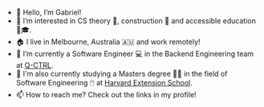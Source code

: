 - 👋 Hello, I’m Gabriel!
- 👀 I’m interested in CS theory 🎲, construction 🚧 and accessible education 📖🎓.
- 🏠 I live in Melbourne, Australia 🇦🇺 and work remotely!
- 💼 I’m currently a Software Engineer 💻 in the Backend Engineering team at [Q-CTRL](https://q-ctrl.com/).
- 🌱 I'm also currently studying a Masters degree 👨‍🎓 in the field of Software Engineering 🖱️ at [Harvard Extension School](https://extension.harvard.edu/).
- 📫 How to reach me? Check out the links in my profile!
